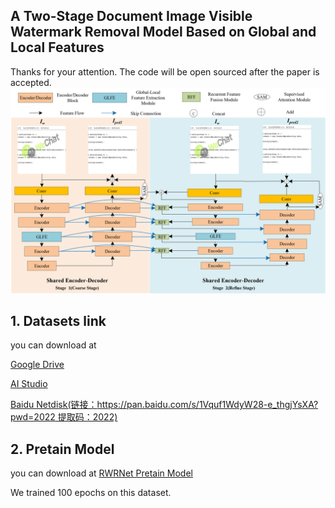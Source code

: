 ## A Two-Stage Document Image Visible Watermark Removal Model Based on Global and Local Features
Thanks for your attention. The code will be open sourced after the paper is accepted.
![](readme.assets/%E7%BD%91%E7%BB%9C%E7%BB%93%E6%9E%842.png)

## 1. Datasets link

you can download at 

[Google Drive](https://drive.google.com/file/d/1adp32bOPN_O34L2RYmGshd3xUgaLdp-T/view?usp=sharing)

[AI Studio](https://aistudio.baidu.com/aistudio/datasetdetail/197146)

[Baidu Netdisk(链接：https://pan.baidu.com/s/1Vquf1WdyW28-e_thgjYsXA?pwd=2022 
提取码：2022)](https://pan.baidu.com/s/1Vquf1WdyW28-e_thgjYsXA?pwd=2022 )




## 2. Pretain Model
you can download at [RWRNet Pretain Model](https://drive.google.com/file/d/1pRyS4DheZWPVMFdPcJTHT79RqUtEksOn/view?usp=sharing)

We trained 100 epochs on this dataset.


